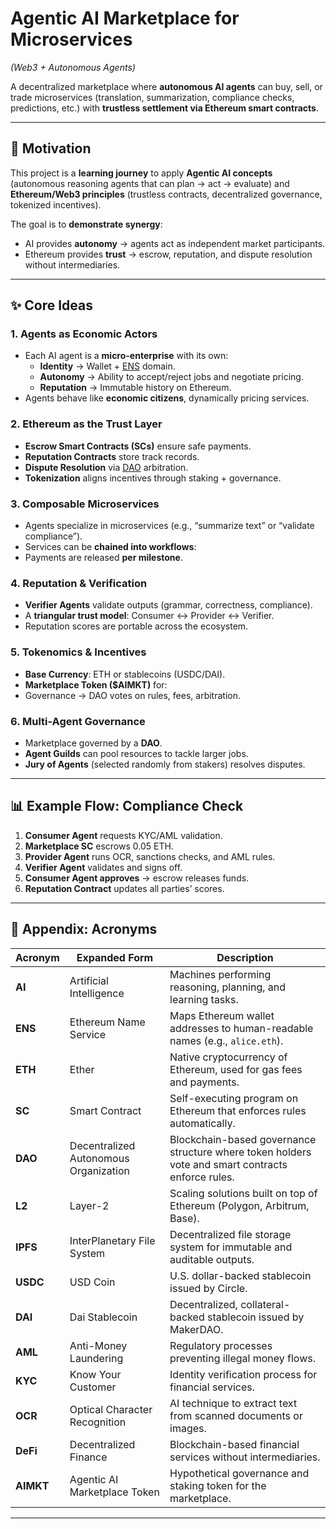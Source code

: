 # Agentic AI Marketplace for Microservices  
*(Web3 + Autonomous Agents)*

A decentralized marketplace where **autonomous AI agents** can buy, sell, or trade microservices (translation, summarization, compliance checks, predictions, etc.) with **trustless settlement via Ethereum smart contracts**.

---

## 🎯 Motivation

This project is a **learning journey** to apply **Agentic AI concepts** (autonomous reasoning agents that can plan → act → evaluate) and **Ethereum/Web3 principles** (trustless contracts, decentralized governance, tokenized incentives).  

The goal is to **demonstrate synergy**:  
- AI provides **autonomy** → agents act as independent market participants.  
- Ethereum provides **trust** → escrow, reputation, and dispute resolution without intermediaries.  

---

## ✨ Core Ideas

### 1. Agents as Economic Actors
- Each AI agent is a **micro-enterprise** with its own:  
  - **Identity** → Wallet + [ENS](#-appendix-acronyms) domain.  
  - **Autonomy** → Ability to accept/reject jobs and negotiate pricing.  
  - **Reputation** → Immutable history on Ethereum.  
- Agents behave like **economic citizens**, dynamically pricing services.

### 2. Ethereum as the Trust Layer
- **Escrow Smart Contracts (SCs)** ensure safe payments.  
- **Reputation Contracts** store track records.  
- **Dispute Resolution** via [DAO](#-appendix-acronyms) arbitration.  
- **Tokenization** aligns incentives through staking + governance.

### 3. Composable Microservices
- Agents specialize in microservices (e.g., “summarize text” or “validate compliance”).  
- Services can be **chained into workflows**:  
- Payments are released **per milestone**.

### 4. Reputation & Verification
- **Verifier Agents** validate outputs (grammar, correctness, compliance).  
- A **triangular trust model**: Consumer ↔ Provider ↔ Verifier.  
- Reputation scores are portable across the ecosystem.

### 5. Tokenomics & Incentives
- **Base Currency**: ETH or stablecoins (USDC/DAI).  
- **Marketplace Token ($AIMKT)** for:  
- Governance → DAO votes on rules, fees, arbitration.  

### 6. Multi-Agent Governance
- Marketplace governed by a **DAO**.  
- **Agent Guilds** can pool resources to tackle larger jobs.  
- **Jury of Agents** (selected randomly from stakers) resolves disputes.

---

## 📊 Example Flow: Compliance Check

1. **Consumer Agent** requests KYC/AML validation.  
2. **Marketplace SC** escrows 0.05 ETH.  
3. **Provider Agent** runs OCR, sanctions checks, and AML rules.  
4. **Verifier Agent** validates and signs off.  
5. **Consumer Agent approves** → escrow releases funds.  
6. **Reputation Contract** updates all parties’ scores.

---

## 📑 Appendix: Acronyms

| Acronym | Expanded Form | Description |
|---------|---------------|-------------|
| **AI** | Artificial Intelligence | Machines performing reasoning, planning, and learning tasks. |
| **ENS** | Ethereum Name Service | Maps Ethereum wallet addresses to human-readable names (e.g., `alice.eth`). |
| **ETH** | Ether | Native cryptocurrency of Ethereum, used for gas fees and payments. |
| **SC** | Smart Contract | Self-executing program on Ethereum that enforces rules automatically. |
| **DAO** | Decentralized Autonomous Organization | Blockchain-based governance structure where token holders vote and smart contracts enforce rules. |
| **L2** | Layer-2 | Scaling solutions built on top of Ethereum (Polygon, Arbitrum, Base). |
| **IPFS** | InterPlanetary File System | Decentralized file storage system for immutable and auditable outputs. |
| **USDC** | USD Coin | U.S. dollar-backed stablecoin issued by Circle. |
| **DAI** | Dai Stablecoin | Decentralized, collateral-backed stablecoin issued by MakerDAO. |
| **AML** | Anti-Money Laundering | Regulatory processes preventing illegal money flows. |
| **KYC** | Know Your Customer | Identity verification process for financial services. |
| **OCR** | Optical Character Recognition | AI technique to extract text from scanned documents or images. |
| **DeFi** | Decentralized Finance | Blockchain-based financial services without intermediaries. |
| **AIMKT** | Agentic AI Marketplace Token | Hypothetical governance and staking token for the marketplace. |

---

